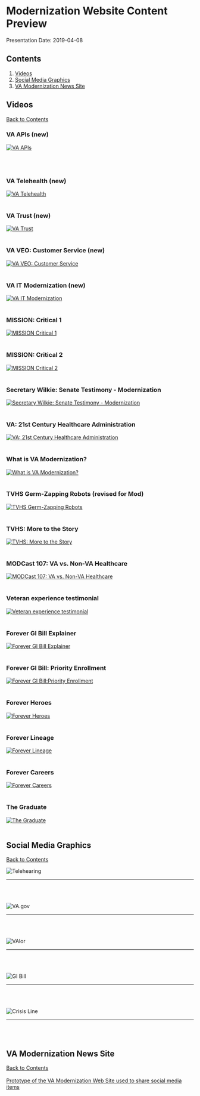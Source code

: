 # Modernization Website Content Preview
Presentation Date: 2019-04-08

## Contents
1. [Videos](https://github.com/eghove/va-mod/blob/master/notes/20190408_Presentation.md#videos)
1. [Social Media Graphics](https://github.com/eghove/va-mod/blob/master/notes/20190408_Presentation.md#social-media-graphics)
1. [VA Modernization News Site](https://github.com/eghove/va-mod/blob/master/notes/20190408_Presentation.md#va-modernization-news-site)

## Videos 
[Back to Contents](https://github.com/eghove/va-mod/blob/master/notes/20190408_Presentation.md#contents)

### VA APIs (new)

[![VA APIs](http://img.youtube.com/vi/34xbmaKDm5E/0.jpg)](https://www.youtube.com/watch?v=34xbmaKDm5E&?rel=0&amp;showinfo=0)

<br><br>

### VA Telehealth (new)

[![VA Telehealth](http://img.youtube.com/vi/tiYyteXZ0SE/0.jpg)](https://www.youtube.com/watch?v=tiYyteXZ0SE&?rel=0&amp;showinfo=0)
<br><br>


### VA Trust (new)
[![VA Trust](http://img.youtube.com/vi/LnmWP3j4_80/0.jpg)](https://www.youtube.com/watch?v=LnmWP3j4_80&?rel=0&amp;showinfo=0)
<br><br>


### VA VEO: Customer Service (new)
[![VA VEO: Customer Service](http://img.youtube.com/vi/VrsL9eRsbEA/0.jpg)](https://www.youtube.com/watch?v=VrsL9eRsbEA&?rel=0&amp;showinfo=0)
<br><br>



### VA IT Modernization (new)

[![VA IT Modernization](http://img.youtube.com/vi/nqBFt0EjJTg/0.jpg)](https://www.youtube.com/watch?v=nqBFt0EjJTg&?rel=0&amp;showinfo=0)
<br><br>

### MISSION: Critical 1 

[![MISSION Critical 1 ](http://img.youtube.com/vi/jZX8drq9szo/0.jpg)](https://www.youtube.com/watch?v=jZX8drq9szo&?rel=0&amp;showinfo=0)
<br><br>

### MISSION: Critical 2 

[![MISSION Critical 2 ](http://img.youtube.com/vi/WQAMMS4_5DM/0.jpg)](https://www.youtube.com/watch?v=WQAMMS4_5DM&?rel=0&amp;showinfo=0)
<br><br>

### Secretary Wilkie: Senate Testimony - Modernization

[![Secretary Wilkie: Senate Testimony - Modernization ](http://img.youtube.com/vi/0bbNL50BeNY/0.jpg)](https://www.youtube.com/watch?v=0bbNL50BeNY&?rel=0&amp;showinfo=0)
<br><br>

### VA: 21st Century Healthcare Administration

[![VA: 21st Century Healthcare Administration ](http://img.youtube.com/vi/2wL3-ljKpuc/0.jpg)](https://www.youtube.com/watch?v=2wL3-ljKpuc&?rel=0&amp;showinfo=0)
<br><br>

### What is VA Modernization?

[![What is VA Modernization? ](http://img.youtube.com/vi/iPFEr6sWgmY/0.jpg)](https://www.youtube.com/watch?v=iPFEr6sWgmY&?rel=0&amp;showinfo=0)
<br><br>

### TVHS Germ-Zapping Robots (revised for Mod)

[![TVHS Germ-Zapping Robots](http://img.youtube.com/vi/756pMw181ZI/0.jpg)](https://www.youtube.com/watch?v=756pMw181ZI&?rel=0&amp;showinfo=0)
<br><br>

### TVHS: More to the Story

[![TVHS: More to the Story](http://img.youtube.com/vi/MTLiiR_TZbE/0.jpg)](https://www.youtube.com/watch?v=MTLiiR_TZbE&?rel=0&amp;showinfo=0)
<br><br>

### MODCast 107: VA vs. Non-VA Healthcare

[![MODCast 107: VA vs. Non-VA Healthcare](http://img.youtube.com/vi/HZBKdC0I4eY/0.jpg)](https://www.youtube.com/watch?v=HZBKdC0I4eY&?rel=0&amp;showinfo=0)
<br><br>

### Veteran experience testimonial
[![Veteran experience testimonial](http://img.youtube.com/vi/ePJAWd_HzIg/0.jpg)](https://www.youtube.com/watch?v=ePJAWd_HzIg&?rel=0&amp;showinfo=0)
<br><br>

### Forever GI Bill Explainer
[![Forever GI Bill Explainer](http://img.youtube.com/vi/FX5-Da5EST0/0.jpg)](https://www.youtube.com/watch?v=FX5-Da5EST0&?rel=0&amp;showinfo=0)
<br><br>

### Forever GI Bill: Priority Enrollment
[![Forever GI Bill:Priority Enrollment](http://img.youtube.com/vi/oYe57GCm1tA/0.jpg)](https://www.youtube.com/watch?v=oYe57GCm1tA&?rel=0&amp;showinfo=0)
<br><br>

### Forever Heroes
[![Forever Heroes](http://img.youtube.com/vi/QVNctuImGIo/0.jpg)](https://www.youtube.com/watch?v=QVNctuImGIo&?rel=0&amp;showinfo=0)
<br><br>

### Forever Lineage
[![Forever Lineage](http://img.youtube.com/vi/aw2M9-XwsXw/0.jpg)](https://www.youtube.com/watch?v=aw2M9-XwsXw&?rel=0&amp;showinfo=0)
<br><br>

### Forever Careers
[![Forever Careers](http://img.youtube.com/vi/0D-JfZvI1zI/0.jpg)](https://www.youtube.com/watch?v=0D-JfZvI1zI&?rel=0&amp;showinfo=0)
<br><br>

### The Graduate
[![The Graduate](http://img.youtube.com/vi/1NJmasYDPUE/0.jpg)](https://www.youtube.com/watch?v=1NJmasYDPUE&?rel=0&amp;showinfo=0)
<br><br>


## Social Media Graphics
[Back to Contents](https://github.com/eghove/va-mod/blob/master/notes/20190408_Presentation.md#contents)

![Telehearing](https://github.com/eghove/va-mod/blob/master/mod-good-news/assets/img/20190408-TeleHearing.png "Telehearing")
<hr><br><br>

![VA.gov](https://github.com/eghove/va-mod/blob/master/mod-good-news/assets/img/20190408-VA.govFedscoopFBTLI.v2.png "VA.gov")
<hr><br><br>

![VAlor](https://github.com/eghove/va-mod/blob/master/mod-good-news/assets/img/20190408-VAlor.png "VAlor story")
<hr><br><br>

![GI Bill](https://github.com/eghove/va-mod/blob/master/mod-good-news/assets/img/20190408-GIBill.HL.png "GI Bill Home Loans")
<hr><br><br>

![Crisis Line](https://github.com/eghove/va-mod/blob/master/mod-good-news/assets/img/20190407-CrisisLine.png "Crisis Line")
<hr><br><br>

## VA Modernization News Site
[Back to Contents](https://github.com/eghove/va-mod/blob/master/notes/20190408_Presentation.md#contents)<br><br>
[Prototype of the VA Modernization Web Site used to share social media items](https://eghove.github.io/va-mod/mod-good-news/)



